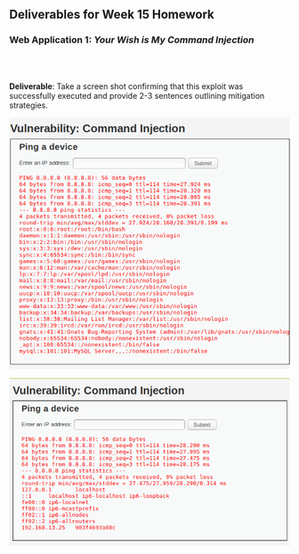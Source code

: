 ## Deliverables for Week 15 Homework


### Web Application 1: *Your Wish is My Command Injection*
<br/><br/>

**Deliverable**: Take a screen shot confirming that this exploit was successfully executed and provide 2-3 sentences outlining mitigation strategies.
<br/>

![WebApp1passwd](https://github.com/kryshael/Week-15-Homework/blob/main/Assets/Screenshots/WebApp1passwd.png)


![WebApp1hosts](https://github.com/kryshael/Week-15-Homework/blob/main/Assets/Screenshots/WebApp1hosts.png)
